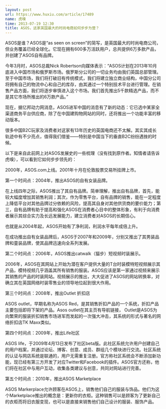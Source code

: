 ```yaml
---
layout: post
url: https://www.huxiu.com/article/17489
name: 虎嗅
time: 2013-07-19 12:30
title: ASOS，这家英国最大的时尚电商如何步步为营？
---
```

ASOS是谁？ASOS是“as seen on screen”的简写，是英国最大的时尚电商公司，但业务覆盖已经全球化。它现在拥有600多万活跃用户，总共提供6万多款产品，并创建了ASOS自有品牌。

今年3月时，ASOS总裁Nick Robertson向媒体表示：“ASOS计划在2013年10月底进入中国市场和俄罗斯市场。俄罗斯分公司的一切业务均由我们英国总部管理。至于中国市场，我们将打破旧有传统模式，我们将建立独立商业结构，中国分公司将拥有自己的物流中心和自己的库存，由其通过一个特别技术平台进行管理。在销售产品方面，我们将逐步审慎进入这个市场。我们首先推出5千款精选产品，而不是其它市场所推出的6万款产品。”

现在，据亿邦动力网消息，ASOS进军中国的消息有了新的动态：它已选中某家全渠道商务平台供应商，除了在中国建购物网站的同时，还将推出一个功能丰富的移动版本。

很多中国B2C玩家及消费者对这家有13年历史的英国电商还不太解。其实其成长轨迹中有不少亮点，值得我们借鉴——特别是中国当下的垂直B2C纷纷遇挫的时候。

以下是来自此前网上对ASOS发展史的一些梳理（没有找到原作者。知情者请告诉虎嗅），可以看到它如何步步领先的：

2000年，ASOS.com上线。2001年十月在伦敦股票交易所挂牌上市。

第一个时间点：2004年，推出ASOS的自有女装品牌。

在上线四年之际，ASOS推出了其自有品牌。简单理解，推出自有品牌，首先，能较大幅度增加其销售利润；其次，作为零售平台，自有品牌的销售，能在一定程度上降低平台对其他品牌过分依赖的风险，提高其自身对其他供货商的要价能力；第三，自有品牌有助于提高和强化ASOS在消费者心目中的整体形象，有利于向消费者展示其综合实力及长远发展能力，建立消费者对ASOS的长期信心。

也就是从2004年起，ASOS开始有了净利润，利润水平每年成倍上升。

在成功推出自有女装品牌后，ASOS于2007年和2009年，分别又推出了其男装品牌和童装品牌，使其品牌迅速向全系列发展。

第二个时间点：2006年，ASOS推出catwalk（猫步）短视频时装展示。

2006年，ASOS在其网站上开始为潜在客户提供大量的T台时装模特短视频展示其产品，模特视频几乎涵盖其所有销售的服装。ASOS应该是第一家通过视频来展示其销售的产品的时装网站。视频展示的推出，大大促进了ASOS的网站转换率，对确立其在英国网络时装零售业的领导地位起到很大作用。

第三个时间点：2008年，推出Outlet 折扣店

ASOS outlet，早期名称为ASOS Red，是其销售折扣产品的一个系统，折扣产品主要包括即将下架的产品。Asos outlet在其主页有导航链接， Outlet是ASOS为向繁荣的服装折扣销售市场进军而发起的一次强大冲击，其系统的形式与著名的网络折扣店TK Maxx类似。

第四个时间点：2009年，推出Life社区

ASOS life，于2009年4月13日发布了社区beta版。此社区系统允许用户创建自己的用户档案，并通过论坛、博客、创意、成员、群组几个模块进行交流。社区系统的认证与网店系统是联通的，用户无需重复注册。官方称社区系统会不断添加新功能，现已经有第三方开发了对应Twitter和Facebook的插件。ASOS官方还称，他们将在社区中与用户互动，收集各类建议与创意，共同对网站进行完善。

第五个时间点：2010年，推出ASOS Marketplace

ASOS Markerplace允许顾客在ASOS上，销售他们自己的服装与饰品。他们为这个Marketplace推出的概念是：更新你的衣柜。这种销售可以是顾客为了更新自己的衣柜而将旧衣服变现，也可以是直接来销售他们自己设计的服装、服饰产品。

